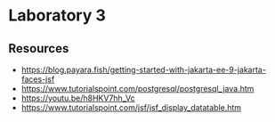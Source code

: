 # Laboratory 3

## Resources
* https://blog.payara.fish/getting-started-with-jakarta-ee-9-jakarta-faces-jsf
* https://www.tutorialspoint.com/postgresql/postgresql_java.htm
* https://youtu.be/h8HKV7hh_Vc
* https://www.tutorialspoint.com/jsf/jsf_display_datatable.htm